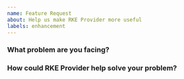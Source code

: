 ```yaml
---
name: Feature Request
about: Help us make RKE Provider more useful
labels: enhancement
---
```

<!--
Thank you for helping to improve RKE Provider!

Please be sure to search for open issues before raising a new one. We use issues
for bug reports and feature requests. Please find us at https://slack.crossplane.io
for questions, support, and discussion.
-->

### What problem are you facing?
<!--
Please tell us a little about your use case - it's okay if it's hypothetical!
Leading with this context helps frame the feature request so we can ensure we
implement it sensibly.
--->

### How could RKE Provider help solve your problem?
<!--
Let us know how you think RKE Provider could help with your use case.
-->
